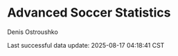 # Advanced Soccer Statistics
Denis Ostroushko

<!-- gfm -->

Last successful data update: 2025-08-17 04:18:41 CST
